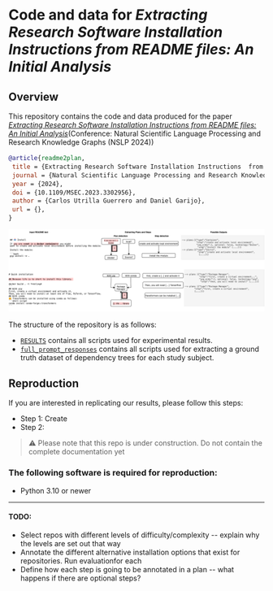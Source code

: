 # Code and data for _Extracting Research Software Installation Instructions  from README files: An Initial Analysis_

## Overview
This repository contains the code and data produced for the paper [_Extracting Research Software Installation Instructions  from README files: An Initial Analysis_](https:)(Conference: Natural Scientific Language Processing and Research Knowledge Graphs (NSLP 2024))
```bibtex
@article{readme2plan,
 title = {Extracting Research Software Installation Instructions  from README files: An Initial Analysis},
 journal = {Natural Scientific Language Processing and Research Knowledge Graphs (NSLP 2024)},
 year = {2024},
 doi = {10.1109/MSEC.2023.3302956},
 author = {Carlos Utrilla Guerrero and Daniel Garijo},
 url = {},
}
```
<!-- We present a method called READMEtoPLAN, which takes as input a the *installation instructions* and outputs a corresponding  [P-PLAN](https://lov.linkeddata.es/dataset/lov/vocabs/p-plan) ontology model. -->

![Define the problem](./images/def-prob.png)


The structure of the repository is as follows:

* [`RESULTS`](RESULTS) contains all scripts used for experimental results.
* [`full_prompt_responses`](full_prompt_responses) contains all scripts used for extracting a ground truth dataset of dependency trees for each study subject.


<!-- ## Expected contributions
Support researchers reusing software artefacts by adding discoverability, traceability and reproducibility functionalities in 4TUResearchData using semantic technology approaches:

* 1. Create a method to turn installation instructions into  [P-PLAN](https://lov.linkeddata.es/dataset/lov/vocabs/p-plan) representations
* 2. A framework to generate an annotated benchmark, curated by hand -->

<!-- ## Ontology
Extending [P-PLAN](https://lov.linkeddata.es/dataset/lov/vocabs/p-plan) is the most suitable solution for representing installation plans (the steps, plans, input and output variables and their relationship with each other):

* P-PLAN URI: [http://purl.org/net/p-plan#](http://purl.org/net/p-plan#)
* P-PLAN homepage: [http://www.opmw.org/model/p-plan/](http://www.opmw.org/model/p-plan/)

Other available vocabularies and data models:
* [Codemeta terms](https://codemeta.github.io/terms/)
* [REPRODUCE-ME](https://github.com/Sheeba-Samuel/REPRODUCE-ME/tree/master)
* [Planning domain definition lamguage](https://github.com/AI-Planning/pddl)
* [https://schema.org/InstallAction](https://schema.org/InstallAction)
* [GUIX Package standards](https://guix.gnu.org/manual/en/html_node/Defining-Packages.html)


We define the following labels:
*Installation instructions*: A set of instructions that indicate how to install a target repository
*Invocation*: Execution command(s) needed to run a scientific software component

## Annotated dataset
A gold-standard dataset of software installation in research is needed. A manually annotated corpus will be generated with the following labels:

We will be using one of the following tools (possibly following [The Softcite approach](https://github.com/howisonlab/softcite-dataset#the-softcite-approach)):
- [Prodigy](https://prodi.gy/)
- [hypothes.is](https://web.hypothes.is/) -->


## Reproduction
If you are interested in replicating our results, please follow this steps:
* Step 1: Create
* Step 2:


> :warning: Please note that this repo is under construction. Do not contain the complete documentation yet

### The following software is required for reproduction:
* Python 3.10 or newer

---

#### TODO:
- Select repos with different levels of difficulty/complexity -- explain why the levels are set out that way
- Annotate the different alternative installation options that exist for repositories. Run evaluationfor each
- Define how each step is going to be annotated in a plan -- what happens if there are optional steps?


